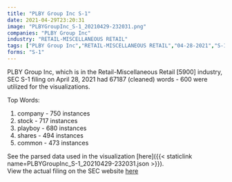```yaml
---
title: "PLBY Group Inc S-1"
date: 2021-04-29T23:20:31
image: "PLBYGroupInc_S-1_20210429-232031.png"
companies: "PLBY Group Inc"
industry: "RETAIL-MISCELLANEOUS RETAIL"
tags: ["PLBY Group Inc","RETAIL-MISCELLANEOUS RETAIL","04-28-2021","S-1"]
forms: "S-1"
---
```

PLBY Group Inc, which is in the Retail-Miscellaneous Retail [5900] industry, SEC S-1 filing on April 28, 2021 had 67187 (cleaned) words - 600 were utilized for the visualizations.

Top Words:
1. company - 750 instances
2. stock - 717 instances
3. playboy - 680 instances
4. shares - 494 instances
5. common - 473 instances


See the parsed data used in the visualization [here]({{< staticlink name=PLBYGroupInc_S-1_20210429-232031.json >}}).  
View the actual filing on the SEC website [here](https://www.sec.gov/Archives/edgar/data/1803914/0001104659-21-056665.txt)